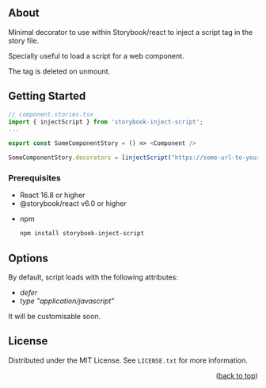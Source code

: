## About

Minimal decorator to use within Storybook/react to inject a script tag in the story file.

Specially useful to load a script for a web component.

The tag is deleted on unmount.

<!-- GETTING STARTED -->

## Getting Started

```javascript
// component.stories.tsx
import { injectScript } from 'storybook-inject-script';
...

export const SomeComponentStory = () => <Component />

SomeComponentStory.decorators = [injectScript("https://some-url-to-your-script.js")];
```

### Prerequisites

- React 16.8 or higher
- @storybook/react v6.0 or higher

* npm
  ```sh
  npm install storybook-inject-script
  ```

## Options

By default, script loads with the following attributes:

- _defer_
- _type_ _"application/javascript"_

It will be customisable soon.

<!-- LICENSE -->

## License

Distributed under the MIT License. See `LICENSE.txt` for more information.

<p align="right">(<a href="#readme-top">back to top</a>)</p>
